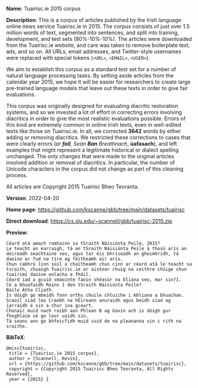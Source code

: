 
**Name**: Tuairisc.ie 2015 corpus

**Description**: This is a corpus of articles published by the Irish language online news service Tuairisc.ie in 2015. The corpus consists of just over 1.5 million words of text, segmented into sentences, and split into training, development, and test sets (80%-10%-10%). The articles were downloaded from the Tuairisc.ie website, and care was taken to remove boilerplate text, ads, and so on. All URLs, email addresses, and Twitter-style usernames were replaced with special tokens (`<URL>`, `<EMAIL>`, `<USER>`). 

We aim to establish this corpus as a standard test set for a number
of natural language processing tasks.  By setting aside articles from
the calendar year 2015, we hope it will be easier for researchers
to create large pre-trained language models that leave out these
texts in order to give fair evaluations.

This corpus was originally designed for evaluating diacritic restoration systems, and so we invested a lot of effort in correcting errors involving diacritics in order to give the most realistic evaluations possible. Errors of this kind are extremely common in online Irish texts, even in well-edited texts like those on Tuairisc.ie. In all, we corrected **3642** words by either adding or removing diacritics.
We restricted these corrections to cases that were clearly errors (*ar **fail**, Seán **Ban** Breathnach*, **úafasach**), and left
examples that might represent a legitimate historical or dialect spelling unchanged. The *only* changes that were made to the original articles involved 
addition or removal of diacritics.  In particular, the number of Unicode characters in the corpus did not change as part of this cleaning process.

All articles are Copyright 2015 Tuairisc Bheo Teoranta.

**Version**: 2022-04-20

**Home page**: <https://github.com/kscanne/gbb/tree/main/datasets/tuairisc>

**Direct download**: <https://cs.slu.edu/~scannell/gbb/tuairisc-2015.zip>

**Preview**:

~~~
Céard atá amach romhainn sa tSraith Náisiúnta Peile, 2015?
Le teacht an earraigh, tá an tSraith Náisiúnta Peile á thosú arís an deireadh seachtaine seo, agus tar éis bhriseadh an gheimhridh, tá daoine ar fud na tíre ag feitheamh air arís.
Chun cabhrú linn súil a chaitheamh chun cinn ar céard atá le teacht sa tsraith, chuaigh Tuairisc.ie ar aistear chuig na ceithre chúige chun tuairimí daoine eolacha a fháil.
Céard iad a gcuid smaointe faoin shéasúr na bliana seo, mar sin?1.
Cé a bhuafaidh Roinn 1 den tSraith Náisiúnta Peile?
Baile Átha Cliath.
Is dóigh go mbeidh fonn orthu chuile chluiche i mbliana a bhuachan.
Scaoil siad leo Craobh na hÉireann anuraidh agus beidh siad ag iarraidh é sin a chur ina gceart.
Chonaic muid nach raibh aon Phlean B ag Gavin ach is dóigh gur fhoghlaim sé go leor uaidh sin.
Tá seans ann go bhfeicfidh muid cuid de na pleananna sin i rith na sraithe.
~~~

**BibTeX**:
~~~
@misc{tuairisc,
 title = {Tuairisc.ie 2015 corpus},
 author = {Scannell, Kevin},
 url = {https://github.com/kscanne/gbb/tree/main/datasets/tuairisc},
 copyright = {Copyright 2015 Tuairisc Bheo Teoranta, All Rights Reserved},
 year = {2015} }
~~~
